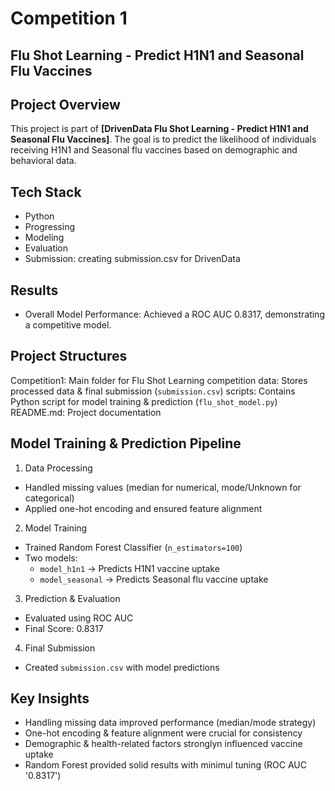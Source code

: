 # Competition 1
## Flu Shot Learning - Predict H1N1 and Seasonal Flu Vaccines

## Project Overview
This project is part of **[DrivenData Flu Shot Learning - Predict H1N1 and Seasonal Flu Vaccines]**.
The goal is to predict the likelihood of individuals receiving H1N1 and Seasonal flu vaccines based on demographic and behavioral data.

## Tech Stack
- Python
- Progressing
- Modeling
- Evaluation
- Submission: creating submission.csv for DrivenData

## Results
- Overall Model Performance: Achieved a ROC AUC 0.8317, demonstrating a competitive model.

## Project Structures
Competition1: Main folder for Flu Shot Learning competition
data: Stores processed data & final submission (`submission.csv`)
scripts: Contains Python script for model training & prediction (`flu_shot_model.py`)
README.md: Project documentation

## Model Training & Prediction Pipeline
1. Data Processing
- Handled missing values (median for numerical, mode/Unknown for categorical)
- Applied one-hot encoding and ensured feature alignment

2. Model Training
- Trained Random Forest Classifier (`n_estimators=100`)
- Two models:
  - `model_h1n1` → Predicts H1N1 vaccine uptake
  - `model_seasonal` → Predicts Seasonal flu vaccine uptake

3. Prediction & Evaluation
- Evaluated using ROC AUC
- Final Score: 0.8317

4. Final Submission
- Created `submission.csv` with model predictions

## Key Insights
- Handling missing data improved performance (median/mode strategy)
- One-hot encoding & feature alignment were crucial for consistency
- Demographic & health-related factors stronglyn influenced vaccine uptake
- Random Forest provided solid results with minimul tuning (ROC AUC '0.8317')










